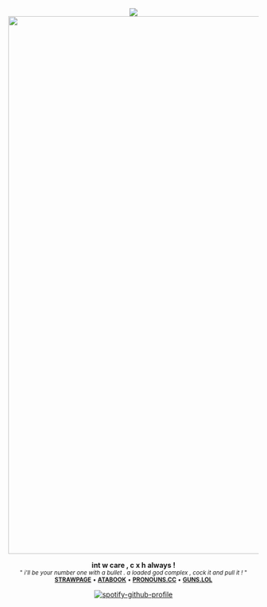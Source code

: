 <div align="center">
<img src="https://komarev.com/ghpvc/?username=dmutt7&color=5A8691&label=woof">
<br/>

<img width="1920" height="1080" alt="1000094620" src="https://github.com/user-attachments/assets/2ab8c10d-0f4b-41fe-9a23-0b6fdb6b57a6" />





__int w care , c x h always !__<br/><sub>" _i'll be your number one with a bullet . a loaded god complex , cock it and pull it !_ "<br/> 
[__STRAWPAGE__](https://deemutt.straw.page) • [__ATABOOK__](https://dmutt7.atabook.org/) •  [__PRONOUNS.CC__](https://pronouns.cc/@dmutt7) •  [__GUNS.LOL__](https://guns.lol/dmutt7)

[![spotify-github-profile](https://spotify-github-profile.kittinanx.com/api/view?uid=hpvy7u3a5ewsaqd808vwnxcls&cover_image=true&theme=natemoo-re&show_offline=false&background_color=121212&interchange=false&bar_color=5f8f99&bar_color_cover=false)](https://github.com/kittinan/spotify-github-profile)
